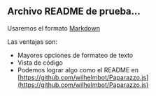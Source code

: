 Archivo README de prueba...
---------------

Usaremos el formato [Markdown]

Las ventajas son:

  - Mayores opciones de formateo de texto
  - Vista de código
  - Podemos lograr algo como el README en [https://github.com/wilhelmbot/Paparazzo.js](https://github.com/wilhelmbot/Paparazzo.js)

  [Markdown]: http://daringfireball.net/

